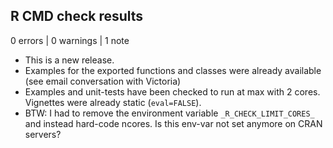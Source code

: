 ## R CMD check results

0 errors | 0 warnings | 1 note

* This is a new release.
* Examples for the exported functions and classes were already available (see email conversation with Victoria)
* Examples and unit-tests have been checked to run at max with 2 cores. Vignettes were already static (`eval=FALSE`).
* BTW: I had to remove the environment variable `_R_CHECK_LIMIT_CORES_` and instead hard-code ncores. Is this env-var not set anymore on CRAN servers?
